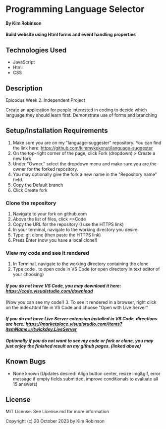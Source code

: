 # Programming Language Selector

#### By Kim Robinson

#### Build website using Html forms and event handling properties

## Technologies Used

* JavaScript
* Html
* CSS

## Description

Epicodus Week 2. 
Independent Project

Create an application for people interested in coding to decide which language they should learn first.
Demonstrate use of forms and branching

## Setup/Installation Requirements

1. Make sure you are on my "language-suggester" repository. You can find the link here: https://github.com/kimmykokonut/language-suggester
2. On the top-right corner of the page, click Fork (dropdown) > Create a new fork
3. Under "Owner," select the dropdown menu and make sure you are the owner for the forked repository.
4. You may optionally give the fork a new name in the "Repository name" field.
5. Copy the Default branch
6. Click Create fork
### Clone the repository
1. Navigate to your fork on github.com
2. Above the list of files, click <>Code
3. Copy the URL for the repository (I use the HTTPS link)
4. In your terminal, navigate to the working directory you desire
5. Type: git clone (then paste the HTTPS link)
6. Press Enter (now you have a local clone!)
### View my code and see it rendered
1. In Terminal, navigate to the working directory containing the clone
2. Type code . to open code in VS Code (or open directory in text editor of your choosing)  
#### _If you do not have VS Code, you may download it here: https://code.visualstudio.com/download_
(Now you can see my code!)
3. To see it rendered in a browser, right click on the index.html file in VS Code and choose "Open with Live Server"
#### _If you do not have Live Server extension installed in VS Code, directions are here: https://marketplace.visualstudio.com/items?itemName=ritwickdey.LiveServer_

#### _Optionally if you do not want to see my code or fork or clone, you may just enjoy the finished result on my github pages. (linked above)_

## Known Bugs

* None known
(Updates desired: Align button center, resize img&gif, error message if empty fields submitted, improve conditionals to evaluate all 15 answers)

## License

MIT License. See License.md for more information

Copyright (c) 20 October 2023 by Kim Robinson
